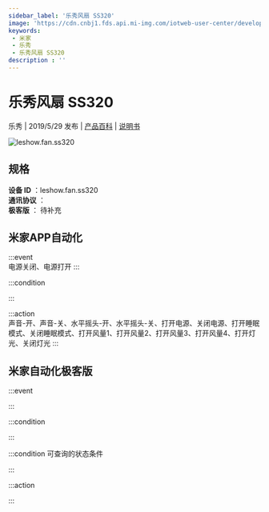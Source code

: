 ```yaml
---
sidebar_label: '乐秀风扇 SS320'
image: 'https://cdn.cnbj1.fds.api.mi-img.com/iotweb-user-center/developer_1679047578498Mw7MaFu1.png?GalaxyAccessKeyId=AKVGLQWBOVIRQ3XLEW&Expires=9223372036854775807&Signature=wIWBpbCPuc0ovlz07z404oxlS7I='
keywords: 
 - 米家
 - 乐秀
 - 乐秀风扇 SS320
description : ''
---
```

# 乐秀风扇 SS320

乐秀 | 2019/5/29 发布 | [产品百科](https://home.mi.com/webapp/content/baike/product/index.html?model=leshow.fan.ss320/) | [说明书](https://home.mi.com/views/introduction.html?model=leshow.fan.ss320&region=cn)

![leshow.fan.ss320](https://cdn.cnbj1.fds.api.mi-img.com/iotweb-user-center/developer_1679047578498Mw7MaFu1.png?GalaxyAccessKeyId=AKVGLQWBOVIRQ3XLEW&Expires=9223372036854775807&Signature=wIWBpbCPuc0ovlz07z404oxlS7I=)

## 规格  
> 
**设备 ID** ：leshow.fan.ss320  
**通讯协议** ：  
**极客版**  ： 待补充 


## 米家APP自动化  

:::event  
电源关闭、电源打开
:::

:::condition  

:::

:::action   
声音-开、声音-关、水平摇头-开、水平摇头-关、打开电源、关闭电源、打开睡眠模式、关闭睡眠模式、打开风量1、打开风量2、打开风量3、打开风量4、打开灯光、关闭灯光
:::

## 米家自动化极客版  

:::event  

:::

:::condition  

:::

:::condition 可查询的状态条件  

:::

:::action  

:::

        
